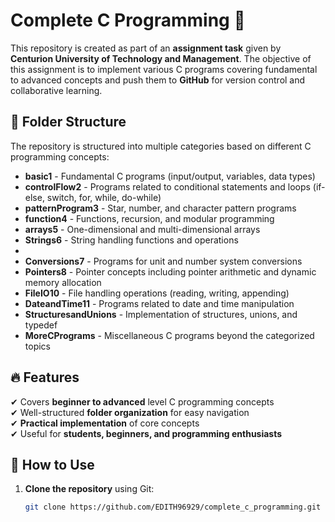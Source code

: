 # Complete C Programming 🚀  

This repository is created as part of an **assignment task** given by **Centurion University of Technology and Management**. The objective of this assignment is to implement various C programs covering fundamental to advanced concepts and push them to **GitHub** for version control and collaborative learning.  

## 📂 Folder Structure  
The repository is structured into multiple categories based on different C programming concepts:  


- **basic1** - Fundamental C programs (input/output, variables, data types)  
- **controlFlow2** - Programs related to conditional statements and loops (if-else, switch, for, while, do-while)  
- **patternProgram3** - Star, number, and character pattern programs  
- **function4** - Functions, recursion, and modular programming  
- **arrays5** - One-dimensional and multi-dimensional arrays  
- **Strings6** - String handling functions and operations
- 
- **Conversions7** - Programs for unit and number system conversions  
- **Pointers8** - Pointer concepts including pointer arithmetic and dynamic memory allocation  
- **FileIO10** - File handling operations (reading, writing, appending)  
- **DateandTime11** - Programs related to date and time manipulation  
- **StructuresandUnions** - Implementation of structures, unions, and typedef  
- **MoreCPrograms** - Miscellaneous C programs beyond the categorized topics  

## 🔥 Features  
✔ Covers **beginner to advanced** level C programming concepts  
✔ Well-structured **folder organization** for easy navigation  
✔ **Practical implementation** of core concepts  
✔ Useful for **students, beginners, and programming enthusiasts**  

## 🚀 How to Use  
1. **Clone the repository** using Git:  
   ```sh
   git clone https://github.com/EDITH96929/complete_c_programming.git
